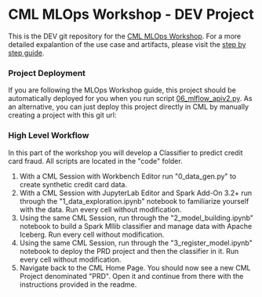 # CML MLOps Workshop - DEV Project

This is the DEV git repository for the [CML MLOps Workshop](https://github.com/pdefusco/CML_MLOps_ACE_Workshop). For a more detailed expalantion of the use case and artifacts, please visit the [step by step guide](https://github.com/pdefusco/CML_MLOps_ACE_Workshop).

### Project Deployment

If you are following the MLOps Workshop guide, this project should be automatically deployed for you when you run script [06_mlflow_apiv2.py](https://github.com/pdefusco/CML_MLOps_ACE_Workshop/blob/main/code/part3/06_mlflow_apiv2.py). As an alternative, you can just deploy this project directly in CML by manually creating a project with this git url:

### High Level Workflow

In this part of the workshop you will develop a Classifier to predict credit card fraud. All scripts are located in the "code" folder.

1. With a CML Session with Workbench Editor run "0_data_gen.py" to create synthetic credit card data.
2. With a CML Session with JupyterLab Editor and Spark Add-On 3.2+ run through the "1_data_exploration.ipynb" notebook to familiarize yourself with the data. Run every cell without modification.
3. Using the same CML Session, run through the "2_model_building.ipynb" notebook to build a Spark Mllib classifier and manage data with Apache Iceberg. Run every cell without modification.
4. Using the same CML Session, run through the "3_register_model.ipynb" notebook to deploy the PRD project and then the classifier in it. Run every cell without modification.
5. Navigate back to the CML Home Page. You should now see a new CML Project denominated "PRD". Open it and continue from there with the instructions provided in the readme.    
